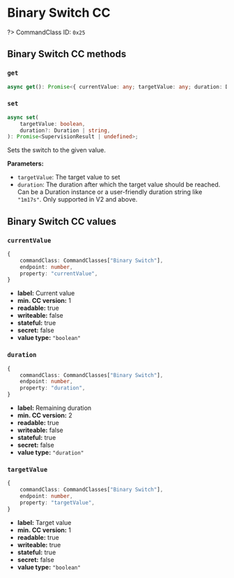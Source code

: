 # Binary Switch CC

?> CommandClass ID: `0x25`

## Binary Switch CC methods

### `get`

```ts
async get(): Promise<{ currentValue: any; targetValue: any; duration: Duration | undefined; } | undefined>;
```

### `set`

```ts
async set(
	targetValue: boolean,
	duration?: Duration | string,
): Promise<SupervisionResult | undefined>;
```

Sets the switch to the given value.

**Parameters:**

-   `targetValue`: The target value to set
-   `duration`: The duration after which the target value should be reached. Can be a Duration instance or a user-friendly duration string like `"1m17s"`. Only supported in V2 and above.

## Binary Switch CC values

### `currentValue`

```ts
{
	commandClass: CommandClasses["Binary Switch"],
	endpoint: number,
	property: "currentValue",
}
```

-   **label:** Current value
-   **min. CC version:** 1
-   **readable:** true
-   **writeable:** false
-   **stateful:** true
-   **secret:** false
-   **value type:** `"boolean"`

### `duration`

```ts
{
	commandClass: CommandClasses["Binary Switch"],
	endpoint: number,
	property: "duration",
}
```

-   **label:** Remaining duration
-   **min. CC version:** 2
-   **readable:** true
-   **writeable:** false
-   **stateful:** true
-   **secret:** false
-   **value type:** `"duration"`

### `targetValue`

```ts
{
	commandClass: CommandClasses["Binary Switch"],
	endpoint: number,
	property: "targetValue",
}
```

-   **label:** Target value
-   **min. CC version:** 1
-   **readable:** true
-   **writeable:** true
-   **stateful:** true
-   **secret:** false
-   **value type:** `"boolean"`
